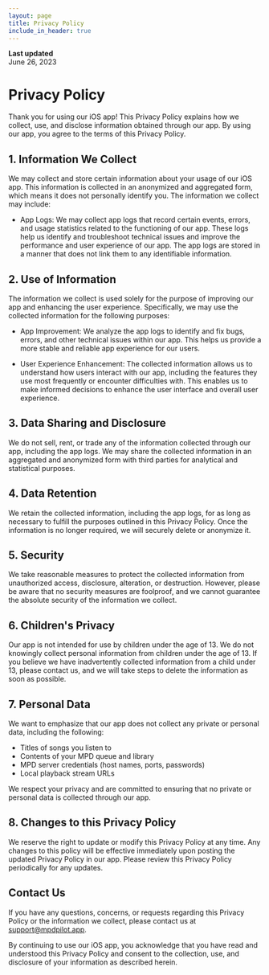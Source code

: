 ```yaml
---
layout: page
title: Privacy Policy
include_in_header: true
---
```


**Last updated**  
June 26, 2023

# Privacy Policy

Thank you for using our iOS app! This Privacy Policy explains how we collect, use, and disclose information obtained through our app. By using our app, you agree to the terms of this Privacy Policy.

## 1. Information We Collect

We may collect and store certain information about your usage of our iOS app. This information is collected in an anonymized and aggregated form, which means it does not personally identify you. The information we collect may include:

- App Logs: We may collect app logs that record certain events, errors, and usage statistics related to the functioning of our app. These logs help us identify and troubleshoot technical issues and improve the performance and user experience of our app. The app logs are stored in a manner that does not link them to any identifiable information.

## 2. Use of Information

The information we collect is used solely for the purpose of improving our app and enhancing the user experience. Specifically, we may use the collected information for the following purposes:

- App Improvement: We analyze the app logs to identify and fix bugs, errors, and other technical issues within our app. This helps us provide a more stable and reliable app experience for our users.

- User Experience Enhancement: The collected information allows us to understand how users interact with our app, including the features they use most frequently or encounter difficulties with. This enables us to make informed decisions to enhance the user interface and overall user experience.

## 3. Data Sharing and Disclosure

We do not sell, rent, or trade any of the information collected through our app, including the app logs. We may share the collected information in an aggregated and anonymized form with third parties for analytical and statistical purposes.

## 4. Data Retention

We retain the collected information, including the app logs, for as long as necessary to fulfill the purposes outlined in this Privacy Policy. Once the information is no longer required, we will securely delete or anonymize it.

## 5. Security

We take reasonable measures to protect the collected information from unauthorized access, disclosure, alteration, or destruction. However, please be aware that no security measures are foolproof, and we cannot guarantee the absolute security of the information we collect.

## 6. Children's Privacy

Our app is not intended for use by children under the age of 13. We do not knowingly collect personal information from children under the age of 13. If you believe we have inadvertently collected information from a child under 13, please contact us, and we will take steps to delete the information as soon as possible.

## 7. Personal Data

We want to emphasize that our app does not collect any private or personal data, including the following:

- Titles of songs you listen to
- Contents of your MPD queue and library
- MPD server credentials (host names, ports, passwords)
- Local playback stream URLs

We respect your privacy and are committed to ensuring that no private or personal data is collected through our app.

## 8. Changes to this Privacy Policy

We reserve the right to update or modify this Privacy Policy at any time. Any changes to this policy will be effective immediately upon posting the updated Privacy Policy in our app. Please review this Privacy Policy periodically for any updates.

## Contact Us

If you have any questions, concerns, or requests regarding this Privacy Policy or the information we collect, please contact us at [support@mpdpilot.app](mailto:support@mpdpilot.app).

By continuing to use our iOS app, you acknowledge that you have read and understood this Privacy Policy and consent to the collection, use, and disclosure of your information as described herein.

<!-- 1. Application does not collect any user's personal data or information.
2. Application stores MPD server credentials such as host name, port number and password locally, on the user's device.
3. Application does not collect any usage or statistical information. -->

<!-- If you have any other questions or suggestions about our privacy policy, feel free to e-mail us: [support@mpdpilot.app](mailto:support@mpdpilot.app). -->
